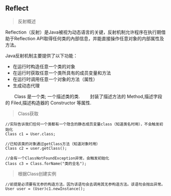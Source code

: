 ## Reflect
> 反射概述
       
  Reflection（反射）是Java被视为动态语言的关键，反射机制允许程序在执行期借助于Reflection API取得任何类的內部信息，并能直接操作任意对象的内部属性及方法。
  
  Java反射机制主要提供了以下功能：
  
  * 在运行时构造任意一个类的对象
  * 在运行时获取任意一个类所具有的成员变量和方法
  * 在运行时调用任意一个对象的方法（属性）
  * 生成动态代理
   
  　　Class 是一个类; 一个描述类的类.
  　　封装了描述方法的 Method,描述字段的 Filed,描述构造器的 Constructor 等属性.

> Class获取

    //实际告诉我们任何一个类都有一个隐含的静态成员变量class（知道类名时用），不会触发初始化
    Class c1 = User.class;

    //已知该类的对象通过getClass方法（知道对象时用）
    Class c2 = user.getClass();  
    
    //会有一个ClassNotFoundException异常，会触发初始化
    Class c3 = Class.forName("类的全名");

> 根据Class创建实例

    //前提是必须要有无参的构造方法，因为该语句会去调用其无参构造方法。该语句会抛出异常。
    User user = (User)c1.newInstance();
    
> 